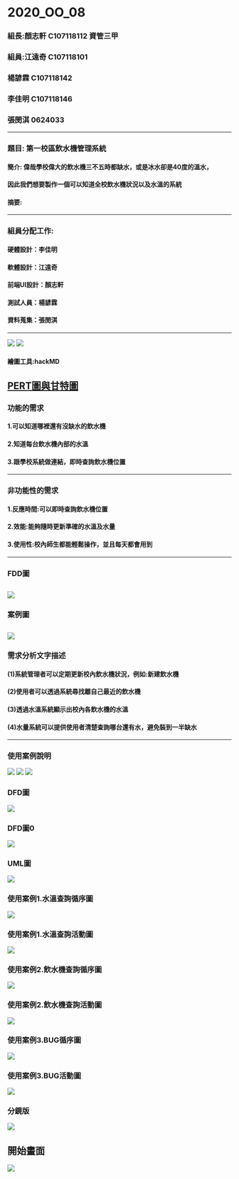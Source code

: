 # 2020_OO_08
### 組長:顏志軒 C107118112 資管三甲
### 組員:江遠奇 C107118101
###      楊諺霖 C107118142
###      李佳明 C107118146
###      張閔淇 0624033
---
### 題目: 第一校區飲水機管理系統
#### 簡介: 偉哉學校偉大的飲水機三不五時都缺水，或是冰水卻是40度的溫水，
#### 因此我們想要製作一個可以知道全校飲水機狀況以及水溫的系統
#### 摘要:
---
### 組員分配工作:
#### 硬體設計：李佳明
#### 軟體設計：江遠奇
#### 前端UI設計：顏志軒
#### 測試人員：楊諺霖
#### 資料蒐集：張閔淇
---
![](gantt.PNG)
![](pert.PNG)

#### 繪圖工具:hackMD
[PERT圖與甘特圖](https://hackmd.io/z_OxTWhSTg6-67fiiB-2-g)
---

### 功能的需求
#### 1.可以知道哪裡還有沒缺水的飲水機
#### 2.知道每台飲水機內部的水溫
#### 3.跟學校系統做連結，即時查詢飲水機位置
---

### 非功能性的需求
#### 1.反應時間:可以即時查詢飲水機位置
#### 2.效能:能夠隨時更新準確的水溫及水量
#### 3.使用性:校內師生都能輕鬆操作，並且每天都會用到
---

### FDD圖
![](FDD.JPG)
---
### 案例圖
![](OO案例圖.png)
---
### 需求分析文字描述
#### (1)系統管理者可以定期更新校內飲水機狀況，例如:新建飲水機
#### (2)使用者可以透過系統尋找離自己最近的飲水機
#### (3)透過水溫系統顯示出校內各飲水機的水溫
#### (4)水量系統可以提供使用者清楚查詢哪台還有水，避免裝到一半缺水
---

### 使用案例說明
![](使用案例說明1.JPG)
![](使用案例說明2.JPG)
![](使用案例說明3.JPG)

### DFD圖
![](DFD.JPG)

### DFD圖0
![](圖0.JPG)

### UML圖
![](UML圖.jpg)


### 使用案例1.水溫查詢循序圖
![](水溫查詢循序圖.jpg)

### 使用案例1.水溫查詢活動圖
![](水溫查詢活動圖.jpg)

### 使用案例2.飲水機查詢循序圖
![](飲水機查詢循序圖.jpg)

### 使用案例2.飲水機查詢活動圖
![](飲水機查詢活動圖.jpg)

### 使用案例3.BUG循序圖
![](BUG循序圖.jpg)

### 使用案例3.BUG活動圖
![](BUG活動圖.jpg)

### 分鏡版
![](分鏡1.JPG)

## 開始畫面

![](分鏡2.JPG)







